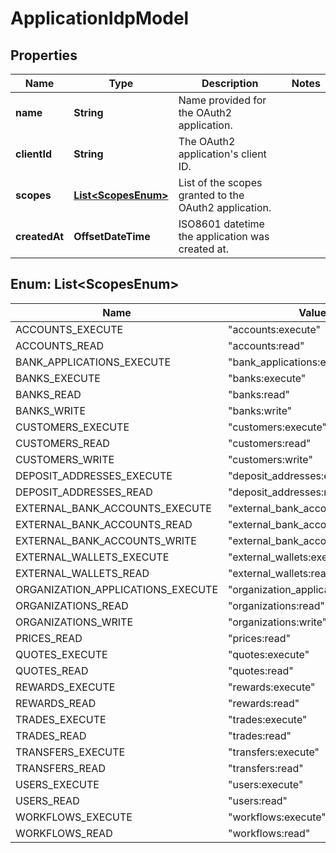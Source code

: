 

# ApplicationIdpModel


## Properties

| Name | Type | Description | Notes |
|------------ | ------------- | ------------- | -------------|
|**name** | **String** | Name provided for the OAuth2 application. |  |
|**clientId** | **String** | The OAuth2 application&#39;s client ID. |  |
|**scopes** | [**List&lt;ScopesEnum&gt;**](#List&lt;ScopesEnum&gt;) | List of the scopes granted to the OAuth2 application. |  |
|**createdAt** | **OffsetDateTime** | ISO8601 datetime the application was created at. |  |



## Enum: List&lt;ScopesEnum&gt;

| Name | Value |
|---- | -----|
| ACCOUNTS_EXECUTE | &quot;accounts:execute&quot; |
| ACCOUNTS_READ | &quot;accounts:read&quot; |
| BANK_APPLICATIONS_EXECUTE | &quot;bank_applications:execute&quot; |
| BANKS_EXECUTE | &quot;banks:execute&quot; |
| BANKS_READ | &quot;banks:read&quot; |
| BANKS_WRITE | &quot;banks:write&quot; |
| CUSTOMERS_EXECUTE | &quot;customers:execute&quot; |
| CUSTOMERS_READ | &quot;customers:read&quot; |
| CUSTOMERS_WRITE | &quot;customers:write&quot; |
| DEPOSIT_ADDRESSES_EXECUTE | &quot;deposit_addresses:execute&quot; |
| DEPOSIT_ADDRESSES_READ | &quot;deposit_addresses:read&quot; |
| EXTERNAL_BANK_ACCOUNTS_EXECUTE | &quot;external_bank_accounts:execute&quot; |
| EXTERNAL_BANK_ACCOUNTS_READ | &quot;external_bank_accounts:read&quot; |
| EXTERNAL_BANK_ACCOUNTS_WRITE | &quot;external_bank_accounts:write&quot; |
| EXTERNAL_WALLETS_EXECUTE | &quot;external_wallets:execute&quot; |
| EXTERNAL_WALLETS_READ | &quot;external_wallets:read&quot; |
| ORGANIZATION_APPLICATIONS_EXECUTE | &quot;organization_applications:execute&quot; |
| ORGANIZATIONS_READ | &quot;organizations:read&quot; |
| ORGANIZATIONS_WRITE | &quot;organizations:write&quot; |
| PRICES_READ | &quot;prices:read&quot; |
| QUOTES_EXECUTE | &quot;quotes:execute&quot; |
| QUOTES_READ | &quot;quotes:read&quot; |
| REWARDS_EXECUTE | &quot;rewards:execute&quot; |
| REWARDS_READ | &quot;rewards:read&quot; |
| TRADES_EXECUTE | &quot;trades:execute&quot; |
| TRADES_READ | &quot;trades:read&quot; |
| TRANSFERS_EXECUTE | &quot;transfers:execute&quot; |
| TRANSFERS_READ | &quot;transfers:read&quot; |
| USERS_EXECUTE | &quot;users:execute&quot; |
| USERS_READ | &quot;users:read&quot; |
| WORKFLOWS_EXECUTE | &quot;workflows:execute&quot; |
| WORKFLOWS_READ | &quot;workflows:read&quot; |



